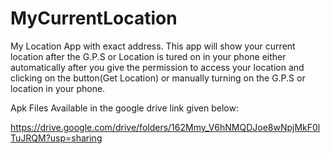 # MyCurrentLocation
My Location App with exact address.
This app will show your current location after the G.P.S or Location is tured on in your phone either automatically after you give the permission to access your location and clicking on the button(Get Location) or manually turning on the G.P.S or location in your phone.

Apk Files Available in the google drive link given below:

https://drive.google.com/drive/folders/162Mmy_V6hNMQDJoe8wNpjMkF0lTuJRQM?usp=sharing
